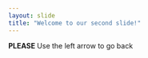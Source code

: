```yaml
---
layout: slide
title: "Welcome to our second slide!"
---
```

**PLEASE**
Use the left arrow to go back
